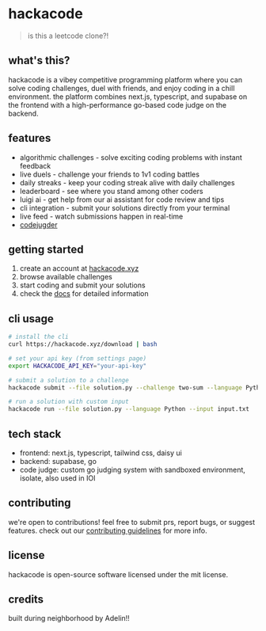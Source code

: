 # hackacode

> is this a leetcode clone?!

## what's this?

hackacode is a vibey competitive programming platform where you can solve coding challenges, duel with friends, and enjoy coding in a chill environment. the platform combines next.js, typescript, and supabase on the frontend with a high-performance go-based code judge on the backend.

## features

- algorithmic challenges - solve exciting coding problems with instant feedback
- live duels - challenge your friends to 1v1 coding battles
- daily streaks - keep your coding streak alive with daily challenges
- leaderboard - see where you stand among other coders
- luigi ai - get help from our ai assistant for code review and tips
- cli integration - submit your solutions directly from your terminal
- live feed - watch submissions happen in real-time
- [codejugder](https://github.com/suceavahacks/codejudger)

## getting started

1. create an account at [hackacode.xyz](https://hackacode.xyz)
2. browse available challenges
3. start coding and submit your solutions
4. check the [docs](https://hackacode.xyz/docs) for detailed information

## cli usage

```bash
# install the cli
curl https://hackacode.xyz/download | bash

# set your api key (from settings page)
export HACKACODE_API_KEY="your-api-key"

# submit a solution to a challenge
hackacode submit --file solution.py --challenge two-sum --language Python

# run a solution with custom input
hackacode run --file solution.py --language Python --input input.txt
```

## tech stack

- frontend: next.js, typescript, tailwind css, daisy ui
- backend: supabase, go
- code judge: custom go judging system with sandboxed environment, isolate, also used in IOI

## contributing

we're open to contributions! feel free to submit prs, report bugs, or suggest features. check out our [contributing guidelines](https://hackacode.xyz/docs) for more info.

## license

hackacode is open-source software licensed under the mit license.

## credits

built during neighborhood by Adelin!!